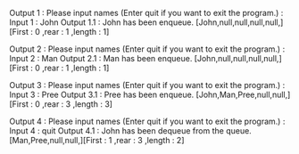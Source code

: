 Output 1 : 
Please input names (Enter quit if you want to exit the program.)  :
Input  1 : 
John
Output 1.1 :
John has been enqueue.
[John,null,null,null,null,][First : 0 ,rear : 1 ,length : 1]

Output 2 : 
Please input names (Enter quit if you want to exit the program.)  : 
Input  2 : 
Man
Output 2.1 : 
Man has been enqueue.
[John,null,null,null,null,][First : 0 ,rear : 1 ,length : 1]

Output 3 : 
Please input names (Enter quit if you want to exit the program.)  :
Input  3 :
Pree
Output 3.1 : 
Pree has been enqueue.
[John,Man,Pree,null,null,][First : 0 ,rear : 3 ,length : 3]

Output 4 : 
Please input names (Enter quit if you want to exit the program.)  :
Input  4 : 
quit
Output 4.1 : 
John has been dequeue from the queue.
[Man,Pree,null,null,][First : 1 ,rear : 3 ,length : 2]
